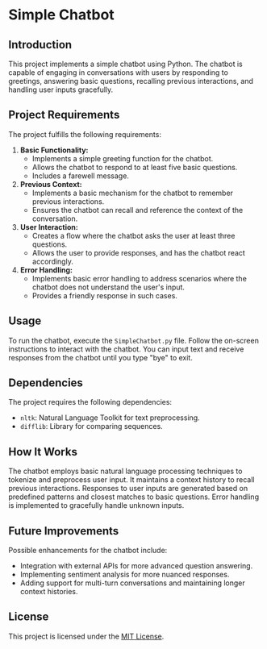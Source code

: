 # Simple Chatbot

## Introduction
This project implements a simple chatbot using Python. The chatbot is capable of engaging in conversations with users by responding to greetings, answering basic questions, recalling previous interactions, and handling user inputs gracefully.

## Project Requirements
The project fulfills the following requirements:
1. **Basic Functionality:**
    - Implements a simple greeting function for the chatbot.
    - Allows the chatbot to respond to at least five basic questions.
    - Includes a farewell message.
2. **Previous Context:**
    - Implements a basic mechanism for the chatbot to remember previous interactions.
    - Ensures the chatbot can recall and reference the context of the conversation.
3. **User Interaction:**
    - Creates a flow where the chatbot asks the user at least three questions.
    - Allows the user to provide responses, and has the chatbot react accordingly.
4. **Error Handling:**
    - Implements basic error handling to address scenarios where the chatbot does not understand the user's input.
    - Provides a friendly response in such cases.

## Usage
To run the chatbot, execute the `SimpleChatbot.py` file. Follow the on-screen instructions to interact with the chatbot. You can input text and receive responses from the chatbot until you type "bye" to exit.

## Dependencies
The project requires the following dependencies:
- `nltk`: Natural Language Toolkit for text preprocessing.
- `difflib`: Library for comparing sequences.

## How It Works
The chatbot employs basic natural language processing techniques to tokenize and preprocess user input. It maintains a context history to recall previous interactions. Responses to user inputs are generated based on predefined patterns and closest matches to basic questions. Error handling is implemented to gracefully handle unknown inputs.

## Future Improvements
Possible enhancements for the chatbot include:
- Integration with external APIs for more advanced question answering.
- Implementing sentiment analysis for more nuanced responses.
- Adding support for multi-turn conversations and maintaining longer context histories.

## License
This project is licensed under the [MIT License](LICENSE).
